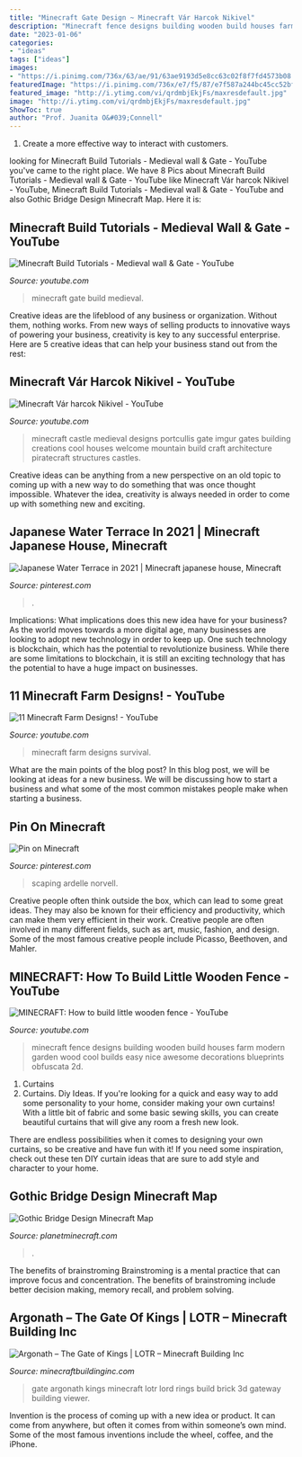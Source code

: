 ```yaml
---
title: "Minecraft Gate Design ~ Minecraft Vár Harcok Nikivel"
description: "Minecraft fence designs building wooden build houses farm modern garden wood cool builds easy nice awesome decorations blueprints obfuscata 2d"
date: "2023-01-06"
categories:
- "ideas"
tags: ["ideas"]
images:
- "https://i.pinimg.com/736x/63/ae/91/63ae9193d5e8cc63c02f8f7fd4573b08.jpg"
featuredImage: "https://i.pinimg.com/736x/e7/f5/87/e7f587a244bc45cc52bf2c878fdfbcba.jpg"
featured_image: "http://i.ytimg.com/vi/qrdmbjEkjFs/maxresdefault.jpg"
image: "http://i.ytimg.com/vi/qrdmbjEkjFs/maxresdefault.jpg"
ShowToc: true
author: "Prof. Juanita O&#039;Connell"
---
```



1. Create a more effective way to interact with customers.

	

		
looking for Minecraft Build Tutorials - Medieval wall &amp; Gate - YouTube you've came to the right place. We have 8 Pics about Minecraft Build Tutorials - Medieval wall &amp; Gate - YouTube like Minecraft Vár harcok Nikivel - YouTube, Minecraft Build Tutorials - Medieval wall &amp; Gate - YouTube and also Gothic Bridge Design Minecraft Map. Here it is:
		
    
## Minecraft Build Tutorials - Medieval Wall &amp; Gate - YouTube

<img loading=lazy src="https://i.ytimg.com/vi/MosFvX9yYJM/maxresdefault.jpg" onerror="this.onerror=null;this.src='https://tse3.mm.bing.net/th?id=OIP.hCOjzlwH4oHqneIK1VIQ6AHaEK&amp;pid=15.1';" alt="Minecraft Build Tutorials - Medieval wall &amp; Gate - YouTube">

_Source: youtube.com_

>minecraft gate build medieval. 

	

Creative ideas are the lifeblood of any business or organization. Without them, nothing works. From new ways of selling products to innovative ways of powering your business, creativity is key to any successful enterprise. Here are 5 creative ideas that can help your business stand out from the rest:

    
## Minecraft Vár Harcok Nikivel - YouTube

<img loading=lazy src="https://i.ytimg.com/vi/S8K0ZnAMMwc/maxresdefault.jpg" onerror="this.onerror=null;this.src='https://tse4.mm.bing.net/th?id=OIP.M18GMhSyNHrcUJvKWOkEcgHaEK&amp;pid=15.1';" alt="Minecraft Vár harcok Nikivel - YouTube">

_Source: youtube.com_

>minecraft castle medieval designs portcullis gate imgur gates building creations cool houses welcome mountain build craft architecture piratecraft structures castles. 

	

Creative ideas can be anything from a new perspective on an old topic to coming up with a new way to do something that was once thought impossible. Whatever the idea, creativity is always needed in order to come up with something new and exciting.

    
## Japanese Water Terrace In 2021 | Minecraft Japanese House, Minecraft

<img loading=lazy src="https://i.pinimg.com/736x/e7/f5/87/e7f587a244bc45cc52bf2c878fdfbcba.jpg" onerror="this.onerror=null;this.src='https://tse3.mm.bing.net/th?id=OIP.ebfXD0t5jj_yFxwt7bNsqgHaFH&amp;pid=15.1';" alt="Japanese Water Terrace in 2021 | Minecraft japanese house, Minecraft">

_Source: pinterest.com_

>. 

	

Implications: What implications does this new idea have for your business?
As the world moves towards a more digital age, many businesses are looking to adopt new technology in order to keep up. One such technology is blockchain, which has the potential to revolutionize business. While there are some limitations to blockchain, it is still an exciting technology that has the potential to have a huge impact on businesses.

    
## 11 Minecraft Farm Designs! - YouTube

<img loading=lazy src="https://i.ytimg.com/vi/yymE3kPA_3M/maxresdefault.jpg" onerror="this.onerror=null;this.src='https://tse4.mm.bing.net/th?id=OIP.UUZlCDTaWgobt0nMHLO9QQHaEK&amp;pid=15.1';" alt="11 Minecraft Farm Designs! - YouTube">

_Source: youtube.com_

>minecraft farm designs survival. 

	

What are the main points of the blog post?
In this blog post, we will be looking at ideas for a new business. We will be discussing how to start a business and what some of the most common mistakes people make when starting a business.

    
## Pin On Minecraft

<img loading=lazy src="https://i.pinimg.com/736x/63/ae/91/63ae9193d5e8cc63c02f8f7fd4573b08.jpg" onerror="this.onerror=null;this.src='https://tse1.mm.bing.net/th?id=OIP.yXWnKSQzg5dPYSh4UO65DwHaEJ&amp;pid=15.1';" alt="Pin on Minecraft">

_Source: pinterest.com_

>scaping ardelle norvell. 

	

Creative people often think outside the box, which can lead to some great ideas. They may also be known for their efficiency and productivity, which can make them very efficient in their work. Creative people are often involved in many different fields, such as art, music, fashion, and design. Some of the most famous creative people include Picasso, Beethoven, and Mahler.

    
## MINECRAFT: How To Build Little Wooden Fence - YouTube

<img loading=lazy src="http://i.ytimg.com/vi/qrdmbjEkjFs/maxresdefault.jpg" onerror="this.onerror=null;this.src='https://tse4.mm.bing.net/th?id=OIP.6A4t4pSHL1Os8AexiSny6wHaEK&amp;pid=15.1';" alt="MINECRAFT: How to build little wooden fence - YouTube">

_Source: youtube.com_

>minecraft fence designs building wooden build houses farm modern garden wood cool builds easy nice awesome decorations blueprints obfuscata 2d. 

	

1. Curtains
1. Curtains. Diy Ideas.
If you're looking for a quick and easy way to add some personality to your home, consider making your own curtains! With a little bit of fabric and some basic sewing skills, you can create beautiful curtains that will give any room a fresh new look.

There are endless possibilities when it comes to designing your own curtains, so be creative and have fun with it! If you need some inspiration, check out these ten DIY curtain ideas that are sure to add style and character to your home.

    
## Gothic Bridge Design Minecraft Map

<img loading=lazy src="https://static.planetminecraft.com/files/resource_media/screenshot/1608/2016-02-27_0308449916277_lrg.png" onerror="this.onerror=null;this.src='https://tse4.mm.bing.net/th?id=OIP.jXG5ks1vPHeblVU51sF7vQHaEK&amp;pid=15.1';" alt="Gothic Bridge Design Minecraft Map">

_Source: planetminecraft.com_

>. 

	

The benefits of brainstroming
Brainstroming is a mental practice that can improve focus and concentration. The benefits of brainstroming include better decision making, memory recall, and problem solving.

    
## Argonath – The Gate Of Kings | LOTR – Minecraft Building Inc

<img loading=lazy src="https://minecraftbuildinginc.com/wp-content/uploads/2014/10/Argonath-The-Gate-of-Kings-Minecraft-gateway-brick-build-ideas-lord-of-the-rings.jpg" onerror="this.onerror=null;this.src='https://tse2.mm.bing.net/th?id=OIP.dto6UWprLpNSenaBkBSkywHaEG&amp;pid=15.1';" alt="Argonath – The Gate of Kings | LOTR – Minecraft Building Inc">

_Source: minecraftbuildinginc.com_

>gate argonath kings minecraft lotr lord rings build brick 3d gateway building viewer. 

	

Invention is the process of coming up with a new idea or product. It can come from anywhere, but often it comes from within someone’s own mind. Some of the most famous inventions include the wheel, coffee, and the iPhone.

